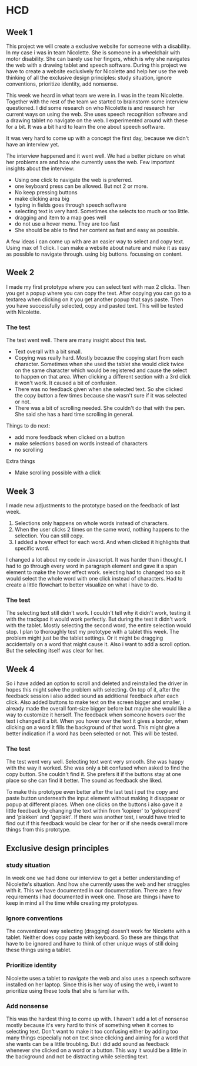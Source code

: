 # HCD

## Week 1
This project we will create a exclusive website for someone with a disability. In my case i was in team Nicolette. She is someone in a wheelchair with motor disability. She can barely use her fingers, which is why she navigates the web with a drawing tablet and speech software. During this project we have to create a website exclusively for Nicolette and help her use the web thinking of all the exclusive design principles: study situation, ignore conventions, prioritize identity, add nonsense. 

This week we heard in what team we were in. I was in the team Nicolette. Together with the rest of the team we started to brainstorm some interview questioned. I did some research on who Nicolette is and research her current ways on using the web. She uses speech recognition software and a drawing tablet no navigate on the web. I experimented around with these for a bit. It was a bit hard to learn the one about speech software.

It was very hard to come up with a concept the first day, because we didn't have an interview yet. 

The interview happened and it went well. We had a better picture on what her problems are and how she currently uses the web. Few important insights about the interview:
- Using one click to navigate the web is preferred.
- one keyboard press can be allowed. But not 2 or more.
- No keep pressing buttons
- make clicking area big
- typing in fields goes through speech software
- selecting text is very hard. Sometimes she selects too much or too little.
- dragging and item to a map goes well
- do not use a hover menu. They are too fast
- She should be able to find her content as fast and easy as possible. 

A few ideas i can come up with are an easier way to select and copy text. Using max of 1 click. I can make a website about nature and make it as easy as possible to navigate through. using big buttons. focussing on content.

## Week 2
I made my first prototype where you can select text with max 2 clicks. Then you get a popup where you can copy the text. After copying you can go to a textarea when clicking on it you get another popup that says paste. Then you have successfully selected, copy and pasted text. This will be tested with Nicolette. 

### The test
The test went well. There are many insight about this test. 
- Text overall with a bit small.
- Copying was really hard. Mostly because the copying start from each character. Sometimes when she used the tablet she would click twice on the same character which would be registered and cause the select to happen on that area. When clicking a different section with a 3rd click it won't work. It caused a bit of confusion.
- There was no feedback given when she selected text. So she clicked the copy button a few times because she wasn't sure if it was selected or not.
- There was a bit of scrolling needed. She couldn't do that with the pen. She said she has a hard time scrolling in general.

Things to do next:
- add more feedback when clicked on a button
- make selections based on words instead of characters
- no scrolling

Extra things
- Make scrolling possible with a click

## Week 3
I made new adjustments to the prototype based on the feedback of last week. 
1. Selections only happens on whole words instead of characters.
2. When the user clicks 2 times on the same word, nothing happens to the selection. You can still copy.
3. I added a hover effect for each word. And when clicked it highlights that specific word.

I changed a lot about my code in Javascript. It was harder than i thought. I had to go through every word in paragraph element and gave it a span element to make the hover effect work. selecting had to changed too so it would select the whole word with one click instead of characters. Had to create a little flowchart to better visualize on what i have to do. 

### The test
The selecting text still didn't work. I couldn't tell why it didn't work, testing it with the trackpad it would work perfectly. But during the test it didn't work with the tablet. Mostly selecting the second word, the entire selection would stop. I plan to thoroughly test my prototype with a tablet this week. The problem might just be the tablet settings. Or it might be dragging accidentally on a word that might cause it. Also i want to add a scroll option. But the selecting itself was clear for her.

## Week 4
So i have added an option to scroll and deleted and reinstalled the driver in hopes this might solve the problem with selecting. On top of it, after the feedback session i also added sound as additional feedback after each click. Also added buttons to make text on the screen bigger and smaller, i already made the overall font-size bigger before but maybe she would like a way to customize it herself. The feedback when someone hovers over the text i changed it a bit. When you hover over the text it gives a border, when clicking on a word it fills the background of that word. This might give a better indication if a word has been selected or not. This will be tested.

### The test
The test went very well. Selecting text went very smooth. She was happy with the way it worked. She was only a bit confused when asked to find the copy button. She couldn't find it. She prefers it if the buttons stay at one place so she can find it better. The sound as feedback she liked.

To make this prototype even better after the last test i put the copy and paste button underneath the input element without making it disappear or popup at different places. When one clicks on the buttons i also gave it a little feedback by changing the text within from 'kopieer' to 'gekopieerd' and 'plakken' and 'geplakt'. If there was another test, i would have tried to find out if this feedback would be clear for her or if she needs overall more things from this prototype.

## Exclusive design principles
### study situation
In week one we had done our interview to get a better understanding of Nicolette's situation. And how she currently uses the web and her struggles with it. This we have documented in our documentation. There are a few requirements i had documented in week one. Those are things i have to keep in mind all the time while creating my prototypes.

### Ignore conventions
The conventional way selecting (dragging) doesn't work for Nicolette with a tablet. Neither does copy paste with keyboard. So these are things that have to be ignored and have to think of other unique ways of still doing these things using a tablet.

### Prioritize identity
Nicolette uses a tablet to navigate the web and also uses a speech software installed on her laptop. Since this is her way of using the web, i want to prioritize using these tools that she is familiar with.

### Add nonsense
This was the hardest thing to come up with. I haven't add a lot of nonsense mostly because it's very hard to think of something when it comes to selecting text. Don't want to make it too confusing either by adding too many things especially not on text since clicking and aiming for a word that she wants can be a little troubling. But i did add sound as feedback whenever she clicked on a word or a button. This way it would be a little in the background and not be distracting while selecting text.